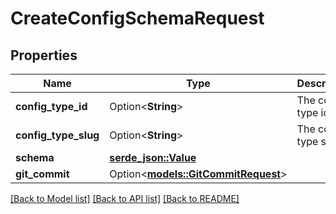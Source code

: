 # CreateConfigSchemaRequest

## Properties

Name | Type | Description | Notes
------------ | ------------- | ------------- | -------------
**config_type_id** | Option<**String**> | The config type id | [optional]
**config_type_slug** | Option<**String**> | The config type slug | [optional]
**schema** | [**serde_json::Value**](.md) |  | 
**git_commit** | Option<[**models::GitCommitRequest**](GitCommitRequest.md)> |  | 

[[Back to Model list]](../README.md#documentation-for-models) [[Back to API list]](../README.md#documentation-for-api-endpoints) [[Back to README]](../README.md)


